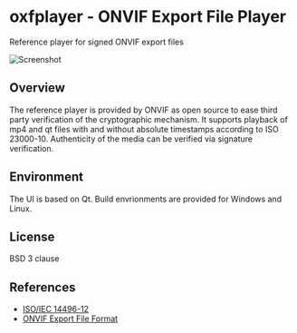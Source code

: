# oxfplayer - ONVIF Export File Player

Reference player for signed ONVIF export files

![Screenshot](https://developer.onvif.org/pub/export/Player.jpg)

## Overview
The reference player is provided by ONVIF as open source to ease third party verification of the cryptographic mechanism. 
It supports playback of mp4 and qt files with and without absolute timestamps according to ISO 23000-10. 
Authenticity of the media can be verified via signature verification. 
## Environment
The UI is based on Qt. Build envrionments are provided for Windows and Linux.
## License

BSD 3 clause

## References

 * [ISO/IEC 14496-12](https://www.iso.org/standard/68960.html)
 * [ONVIF Export File Format](https://www.onvif.org/specs/stream/ONVIF-ExportFileFormat-Spec.pdf)
